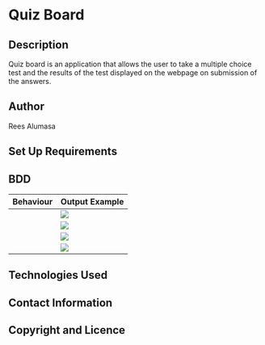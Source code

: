 # Quiz Board
## Description
Quiz board is an application that allows the user to take a multiple choice test and the results of the test displayed on the webpage on submission of the answers.
## Author
Rees Alumasa
## Set Up Requirements
## BDD
| Behaviour | Output Example |
| --- | --- |
| | <img src="img/q1"> |
| | <img src="img/q2"> |
| | <img src="img/q3"> |
| | <img src="img/q4"> |

## Technologies Used
## Contact Information
## Copyright and Licence
